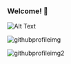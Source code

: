 ### Welcome! 👋

![Alt Text](https://media.giphy.com/media/dWesBcTLavkZuG35MI/giphy.gif)

![githubprofileimg](https://user-images.githubusercontent.com/71286979/111849582-4f57b080-88e4-11eb-8eff-57cf4316dfce.jpg)

![githubprofileimg2](https://user-images.githubusercontent.com/71286979/111851153-9d6eb300-88e8-11eb-8457-f16040c9859b.jpg)

<!--
**craigs40/craigs40** is a ✨ _special_ ✨ repository because its `README.md` (this file) appears on your GitHub profile.

Here are some ideas to get you started:

- 🔭 I’m currently working on ...
- 🌱 I’m currently learning ...
- 👯 I’m looking to collaborate on ...
- 🤔 I’m looking for help with ...
- 💬 Ask me about ...
- 📫 How to reach me: ...
- 😄 Pronouns: ...
- ⚡ Fun fact: ...
-->
